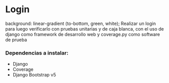 # Login
background: linear-gradient (to-bottom, green, white);
Realizar un login para luego verificarlo con pruebas unitarias y de caja blanca, con el uso de django como framework de desarrollo web y coverage.py como software de prueba

### Dependencias a instalar:

- Django
- Coverage
- Django Bootstrap v5


